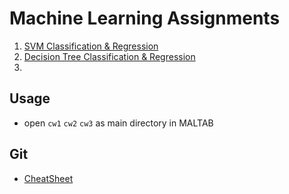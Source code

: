 # Machine Learning Assignments
1. [SVM Classification & Regression](cw1)
2. [Decision Tree Classification & Regression](cw2)
3.

## Usage
- open `cw1` `cw2` `cw3` as main directory in MALTAB

## Git
- [CheatSheet](GITCHEATSHEET.md)